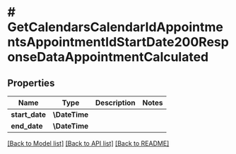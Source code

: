 # # GetCalendarsCalendarIdAppointmentsAppointmentIdStartDate200ResponseDataAppointmentCalculated

## Properties

Name | Type | Description | Notes
------------ | ------------- | ------------- | -------------
**start_date** | **\DateTime** |  |
**end_date** | **\DateTime** |  |

[[Back to Model list]](../../README.md#models) [[Back to API list]](../../README.md#endpoints) [[Back to README]](../../README.md)
